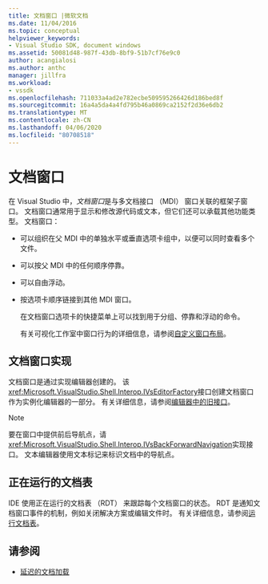 ```yaml
---
title: 文档窗口 |微软文档
ms.date: 11/04/2016
ms.topic: conceptual
helpviewer_keywords:
- Visual Studio SDK, document windows
ms.assetid: 50081d48-987f-43db-8bf9-51b7cf76e9c0
author: acangialosi
ms.author: anthc
manager: jillfra
ms.workload:
- vssdk
ms.openlocfilehash: 711033a4ad2e782ecbe509595266426d186bed8f
ms.sourcegitcommit: 16a4a5da4a4fd795b46a0869ca2152f2d36e6db2
ms.translationtype: MT
ms.contentlocale: zh-CN
ms.lasthandoff: 04/06/2020
ms.locfileid: "80708518"
---
```

# <a name="document-windows"></a>文档窗口
在 Visual Studio 中，*文档窗口*是与多文档接口 （MDI） 窗口关联的框架子窗口。 文档窗口通常用于显示和修改源代码或文本，但它们还可以承载其他功能类型。 文档窗口：

- 可以组织在父 MDI 中的单独水平或垂直选项卡组中，以便可以同时查看多个文件。

- 可以按父 MDI 中的任何顺序停靠。

- 可以自由浮动。

- 按选项卡顺序链接到其他 MDI 窗口。

  在文档窗口选项卡的快捷菜单上可以找到用于分组、停靠和浮动的命令。

  有关可视化工作室中窗口行为的详细信息，请参阅[自定义窗口布局](../../ide/customizing-window-layouts-in-visual-studio.md)。

## <a name="document-window-implementation"></a>文档窗口实现
 文档窗口是通过实现编辑器创建的。 该<xref:Microsoft.VisualStudio.Shell.Interop.IVsEditorFactory>接口创建文档窗口作为实例化编辑器的一部分。 有关详细信息，请参阅[编辑器中的旧接口](/visualstudio/extensibility/legacy-interfaces-in-the-editor?view=vs-2015)。

> [!NOTE]
> 要在窗口中提供前后导航点，请<xref:Microsoft.VisualStudio.Shell.Interop.IVsBackForwardNavigation>实现接口。 文本编辑器使用文本标记来标识文档中的导航点。

## <a name="the-running-document-table"></a>正在运行的文档表
 IDE 使用正在运行的文档表 （RDT） 来跟踪每个文档窗口的状态。 RDT 是通知文档窗口事件的机制，例如关闭解决方案或编辑文件时。 有关详细信息，请参阅[运行文档表](../../extensibility/internals/running-document-table.md)。

## <a name="see-also"></a>请参阅
- [延迟的文档加载](../../extensibility/internals/delayed-document-loading.md)
